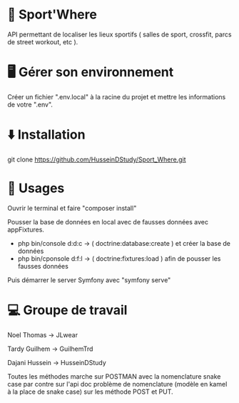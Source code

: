 # 💪 Sport'Where

API permettant de localiser les lieux sportifs ( salles de sport, crossfit, parcs de street workout, etc ).


# 🖥️ Gérer son environnement

Créer un fichier ".env.local" à la racine du projet et mettre les informations de votre ".env".


# ⬇️ Installation 

git clone https://github.com/HusseinDStudy/Sport_Where.git


# 📖 Usages

Ouvrir le terminal et faire "composer install" 

Pousser la base de données en local avec de fausses données avec appFixtures.
- php bin/console d:d:c -> ( doctrine:database:create ) et créer la base de données 
- php bin/cponsole d:f:l -> ( doctrine:fixtures:load ) afin de pousser les fausses données

Puis démarrer le server Symfony avec "symfony serve"


# 💻 Groupe de travail
Noel Thomas -> JLwear 

Tardy Guilhem -> GuilhemTrd 

Dajani Hussein -> HusseinDStudy 



Toutes les méthodes marche sur POSTMAN avec la nomenclature snake case par contre sur l'api doc problème de nomenclature (modèle en kamel à la place de snake case) sur les méthode POST et PUT.
